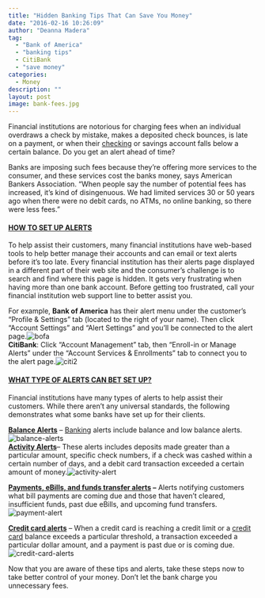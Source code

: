 ```yaml
---
title: "Hidden Banking Tips That Can Save You Money"
date: "2016-02-16 10:26:09"
author: "Deanna Madera"
tag:
  - "Bank of America"
  - "banking tips"
  - CitiBank
  - "save money"
categories:
  - Money
description: ""
layout: post
image: bank-fees.jpg
---
```


Financial institutions are notorious for charging fees when an individual overdraws a check by mistake, makes a deposited check bounces, is late on a payment, or when their [checking](/how-to-get-your-moneys-worth-from-checking-accounts) or savings account falls below a certain balance. Do you get an alert ahead of time?

Banks are imposing such fees because they’re offering more services to the consumer, and these services cost the banks money, says American Bankers Association. “When people say the number of potential fees has increased, it’s kind of disingenuous. We had limited services 30 or 50 years ago when there were no debit cards, no ATMs, no online banking, so there were less fees.”

#### **<span style="text-decoration: underline;">HOW TO SET UP ALERTS</span>**

To help assist their customers, many financial institutions have web-based tools to help better manage their accounts and can email or text alerts before it’s too late. Every financial institution has their alerts page displayed in a different part of their web site and the consumer’s challenge is to search and find where this page is hidden. It gets very frustrating when having more than one bank account. Before getting too frustrated, call your financial institution web support line to better assist you.

For example, **Bank of America** has their alert menu under the customer’s “Profile &amp; Settings” tab (located to the right of your name). Then click “Account Settings” and “Alert Settings” and you’ll be connected to the alert page.![bofa](/posts/bofa.jpg)  
**CitiBank**: Click “Account Management” tab, then “Enroll-in or Manage Alerts” under the “Account Services &amp; Enrollments” tab to connect you to the alert page.![citi2](/posts/citi2.jpg)

#### **<span style="text-decoration: underline;">WHAT TYPE OF ALERTS CAN BET SET UP?</span>**

Financial institutions have many types of alerts to help assist their customers. While there aren’t any universal standards, the following demonstrates what some banks have set up for their clients.

**<span style="text-decoration: underline;">Balance Alerts</span>** – [Banking](/banks-vs-credit-unions-which-is-better) alerts include balance and low balance alerts.![balance-alerts](/posts/balance-alerts.jpg)  
**<span style="text-decoration: underline;">Activity Alerts</span>**– These alerts includes deposits made greater than a particular amount, specific check numbers, if a check was cashed within a certain number of days, and a debit card transaction exceeded a certain amount of money.![activity-alert](/posts/activity-alert.jpg)

**<span style="text-decoration: underline;">Payments, eBills, and funds transfer alerts</span> –** Alerts notifying customers what bill payments are coming due and those that haven’t cleared, insufficient funds, past due eBills, and upcoming fund transfers.![payment-alert](/posts/payment-alert.jpg)

**<span style="text-decoration: underline;">Credit card alerts</span>** – When a credit card is reaching a credit limit or a [credit card](/what-you-need-to-know-about-credit-cards) balance exceeds a particular threshold, a transaction exceeded a particular dollar amount, and a payment is past due or is coming due.![credit-card-alerts](/posts/credit-card-alerts.jpg)

Now that you are aware of these tips and alerts, take these steps now to take better control of your money. Don’t let the bank charge you unnecessary fees.
